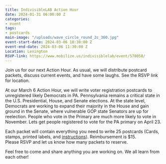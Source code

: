 ```yaml
---
title: IndivisibleLAB Action Hour
date: 2024-01-31 06:00:00 Z
categories:
- event
tags:
- postcards
main-image: "/uploads/wave_circle_round_2c_360.jpg"
event-start-date: 2024-03-06 10:30:00 Z
event-end-date: 2024-03-06 11:30:00 Z
Location: Lexington
RSVP-link: https://www.mobilize.us/indivisiblelab/event/570058/
---
```


Join us for our next Action Hour. As usual, we will distribute postcard packets, discuss current events, and have some laughs. See the RSVP link for location.

At our March 6 Action Hour, we will write voter registration postcards to unregistered likely Democrats in PA. Pennsylvania remains a critical state in the U.S. Presidential, House, and Senate elections. At the state level, Democrats are working to expand their majority in the House and gain ground in the Senate, where vulnerable GOP state Senators are up for reelection. People who vote in the Primary are much more likely to vote in November. Lets get people registered to vote for the PA primary on April 23.

Each packet will contain everything you need to write 25 postcards (Cards, stamps, printed labels, and [instructions](https://drive.google.com/file/d/10ySXoRHQOC7C2kbi6n3NU9mfJPLzJC3b/view?usp=sharing)). Reimbursement is $15. Please RSVP and let us know how many packets to reserve.

Feel free to come and share anything you are working on. We all learn from each other!